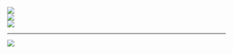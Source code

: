 
![](https://github-readme-stats.vercel.app/api?username=StabeW&theme=dark&hide_border=false&include_all_commits=false&count_private=true)<br/>
![](https://github-readme-streak-stats.herokuapp.com/?user=StabeW&theme=dark&hide_border=false)<br/>
![](https://github-readme-stats.vercel.app/api/top-langs/?username=StabeW&theme=dark&hide_border=false&include_all_commits=false&count_private=true&layout=compact)

---
[![](https://visitcount.itsvg.in/api?id=StabeW&icon=0&color=0)](https://visitcount.itsvg.in)

